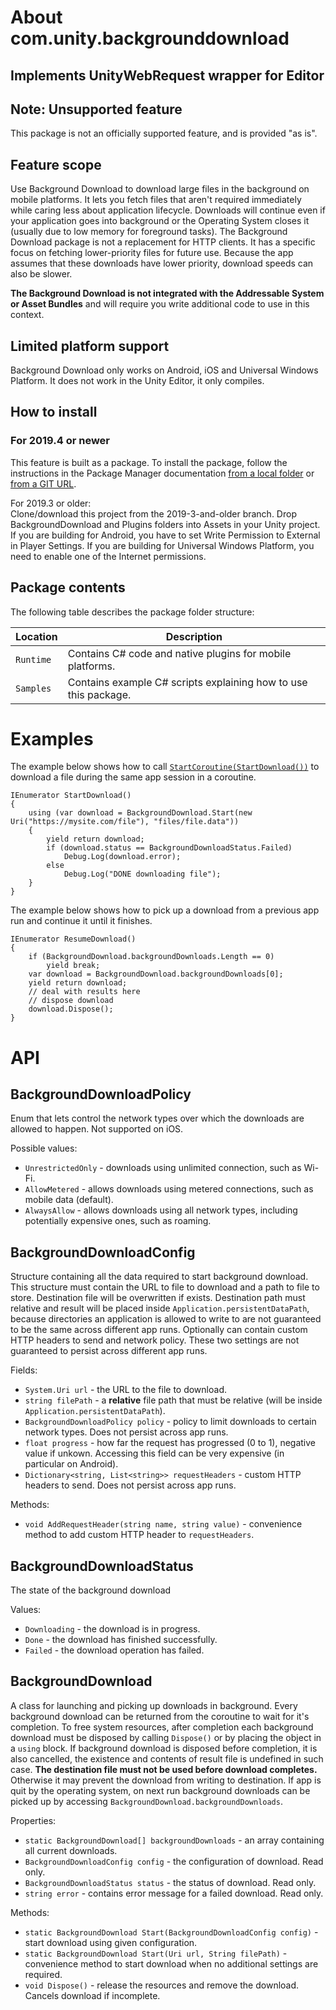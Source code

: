 # About com.unity.backgrounddownload
## Implements UnityWebRequest wrapper for Editor
## Note: Unsupported feature
This package is not an officially supported feature, and is provided "as is".

## Feature scope
Use Background Download to download large files in the background on mobile platforms. It lets you fetch files that aren't required immediately while caring less about application lifecycle. Downloads will continue even if your application goes into background or the Operating System closes it (usually due to low memory for foreground tasks).
The Background Download package is not a replacement for HTTP clients. It has a specific focus on fetching lower-priority files for future use. Because the app assumes that these downloads have lower priority, download speeds can also be slower.

**The Background Download is not integrated with the Addressable System or Asset Bundles** and will require you write additional code to use in this context.


## Limited platform support
Background Download only works on Android, iOS and Universal Windows Platform.
It does not work in the Unity Editor, it only compiles.

## How to install

### For 2019.4 or newer 
This feature is built as a package. To install the package, follow the instructions in the Package Manager documentation [from a local folder](https://docs.unity3d.com/Manual/upm-ui-local.html) or [from a GIT URL](https://docs.unity3d.com/Manual/upm-ui-giturl.html). 

For 2019.3 or older:  
Clone/download this project from the 2019-3-and-older branch. Drop BackgroundDownload and Plugins folders into Assets in your Unity project. If you are building for Android, you have to set Write Permission to External in Player Settings. If you are building for Universal Windows Platform, you need to enable one of the Internet permissions.

## Package contents

The following table describes the package folder structure:

|**Location**|**Description**|
|---|---|
|`Runtime`|Contains C# code and native plugins for mobile platforms.|
|`Samples`|Contains example C# scripts explaining how to use this package.|


# Examples

The example below shows how to call [`StartCoroutine(StartDownload())`](https://docs.unity3d.com/ScriptReference/MonoBehaviour.StartCoroutine.html) to download a file during the same app session in a coroutine.

```
IEnumerator StartDownload()
{
    using (var download = BackgroundDownload.Start(new Uri("https://mysite.com/file"), "files/file.data"))
    {
        yield return download;
        if (download.status == BackgroundDownloadStatus.Failed)
            Debug.Log(download.error);
        else
            Debug.Log("DONE downloading file");
    }
}
```

The example below shows how to pick up a download from a previous app run and continue it until it finishes.

```
IEnumerator ResumeDownload()
{
    if (BackgroundDownload.backgroundDownloads.Length == 0)
        yield break;
    var download = BackgroundDownload.backgroundDownloads[0];
    yield return download;
    // deal with results here
    // dispose download
    download.Dispose();
}
```

# API

## BackgroundDownloadPolicy

Enum that lets control the network types over which the downloads are allowed to happen. Not supported on iOS.

Possible values:
* `UnrestrictedOnly` - downloads using unlimited connection, such as Wi-Fi.
* `AllowMetered` - allows downloads using metered connections, such as mobile data (default).
* `AlwaysAllow` - allows downloads using all network types, including potentially expensive ones, such as roaming.


## BackgroundDownloadConfig

Structure containing all the data required to start background download.
This structure must contain the URL to file to download and a path to file to store. Destination file will be overwritten if exists. Destination path must relative and result will be placed inside `Application.persistentDataPath`, because directories an application is allowed to write to are not guaranteed to be the same across different app runs.
Optionally can contain custom HTTP headers to send and network policy. These two settings are not guaranteed to persist across different app runs.

Fields:
* `System.Uri url` - the URL to the file to download.
* `string filePath` -  a **relative** file path that must be relative (will be inside `Application.persistentDataPath`).
* `BackgroundDownloadPolicy policy` - policy to limit downloads to certain network types. Does not persist across app runs.
* `float progress` - how far the request has progressed (0 to 1), negative value if unkown. Accessing this field can be very expensive (in particular on Android).
* `Dictionary<string, List<string>> requestHeaders` - custom HTTP headers to send. Does not persist across app runs.

Methods:
* `void AddRequestHeader(string name, string value)` - convenience method to add custom HTTP header to `requestHeaders`.

## BackgroundDownloadStatus

The state of the background download

Values:
* `Downloading` - the download is in progress.
* `Done` - the download has finished successfully.
* `Failed` - the download operation has failed.

## BackgroundDownload

A class for launching and picking up downloads in background.
Every background download can be returned from the coroutine to wait for it's completion. To free system resources, after completion each background download must be disposed by calling `Dispose()` or by placing the object in a `using` block. If background download is disposed before completion, it is also cancelled, the existence and contents of result file is undefined in such case.
**The destination file must not be used before download completes.** Otherwise it may prevent the download from writing to destination.
If app is quit by the operating system, on next run background downloads can be picked up by accessing `BackgroundDownload.backgroundDownloads`.

Properties:
* `static BackgroundDownload[] backgroundDownloads` - an array containing all current downloads.
* `BackgroundDownloadConfig config` - the configuration of download. Read only.
* `BackgroundDownloadStatus status` - the status of download. Read only.
* `string error` - contains error message for a failed download. Read only.

Methods:
* `static BackgroundDownload Start(BackgroundDownloadConfig config)` - start download using given configuration.
* `static BackgroundDownload Start(Uri url, String filePath)` - convenience method to start download when no additional settings are required.
* `void Dispose()` - release the resources and remove the download. Cancels download if incomplete.
